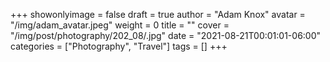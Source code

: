 +++
showonlyimage = false
draft = true
author = "Adam Knox"
avatar = "/img/adam_avatar.jpeg"
weight = 0
title = ""
cover = "/img/post/photography/202_08/.jpg"
date = "2021-08-21T00:01:01-06:00"
categories = ["Photography", "Travel"]
tags = []
+++
<!--more-->
